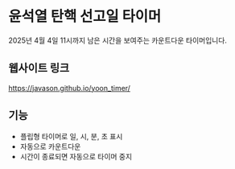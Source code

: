 # 윤석열 탄핵 선고일 타이머

2025년 4월 4일 11시까지 남은 시간을 보여주는 카운트다운 타이머입니다.

## 웹사이트 링크
https://javason.github.io/yoon_timer/

## 기능
- 플립형 타이머로 일, 시, 분, 초 표시
- 자동으로 카운트다운
- 시간이 종료되면 자동으로 타이머 중지 